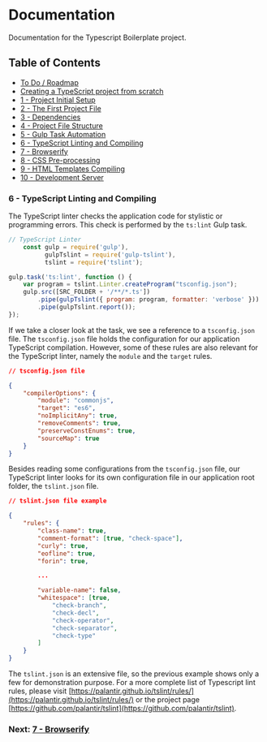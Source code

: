 # Documentation

Documentation for the Typescript Boilerplate project.


## Table of Contents

*  [To Do / Roadmap](index.md#roadmap)
*  [Creating a TypeScript project from scratch](index.md#creating-project)
*  [1 - Project Initial Setup](index.md#initial-setup)
*  [2 - The First Project File](index.md#first-file)
*  [3 - Dependencies](chapter2.html#dependencies)
*  [4 - Project File Structure](chapter3.html#file-structure)
*  [5 - Gulp Task Automation](chapter4.html#task-automation)
*  [6 - TypeScript Linting and Compiling](#typescript)
*  [7 - Browserify](chapter6.html#browserify)
*  [8 - CSS Pre-processing](chapter7.html#sass)
*  [9 - HTML Templates Compiling](chapter8.html#handlebars)
*  [10 - Development Server](chapter9.html#browser-sync)


### 6 - TypeScript Linting and Compiling <a name="typescript">

The TypeScript linter checks the application code for stylistic or programming errors. This 
check is performed by the `ts:lint` Gulp task. 

```javascript
// TypeScript Linter
    const gulp = require('gulp'),
          gulpTslint = require('gulp-tslint'),
          tslint = require('tslint');

gulp.task('ts:lint', function () {
    var program = tslint.Linter.createProgram("tsconfig.json");
    gulp.src([SRC_FOLDER + '/**/*.ts'])
        .pipe(gulpTslint({ program: program, formatter: 'verbose' }))
        .pipe(gulpTslint.report());
});
```

If we take a closer look at the task, we see a reference to a `tsconfig.json` file. The `tsconfig.json`
file holds the configuration for our application TypeScript compilation. However, some of these rules are
also relevant for the TypeScript linter, namely the `module` and the `target` rules.

```json
// tsconfig.json file

{
    "compilerOptions": {
        "module": "commonjs",
        "target": "es6",
        "noImplicitAny": true,
        "removeComments": true,
        "preserveConstEnums": true,
        "sourceMap": true
    }
}
```

Besides reading some configurations from the `tsconfig.json` file, our TypeScript linter looks for its own
configuration file in our application root folder, the `tslint.json` file.

```json
// tslint.json file example

{
    "rules": {
        "class-name": true,
        "comment-format": [true, "check-space"],
        "curly": true,
        "eofline": true,
        "forin": true,

        ...

        "variable-name": false,
        "whitespace": [true,
            "check-branch",
            "check-decl",
            "check-operator",
            "check-separator",
            "check-type"
        ]
    }
}
```

The `tslint.json` is an extensive file, so the previous example shows only a few for demonstration purpose. 
For a more complete list of Typescript lint rules, please visit 
[https://palantir.github.io/tslint/rules/](https://palantir.github.io/tslint/rules/) or the project page
[https://github.com/palantir/tslint](https://github.com/palantir/tslint).


### Next: [7 - Browserify](chapter6.html#browserify)
